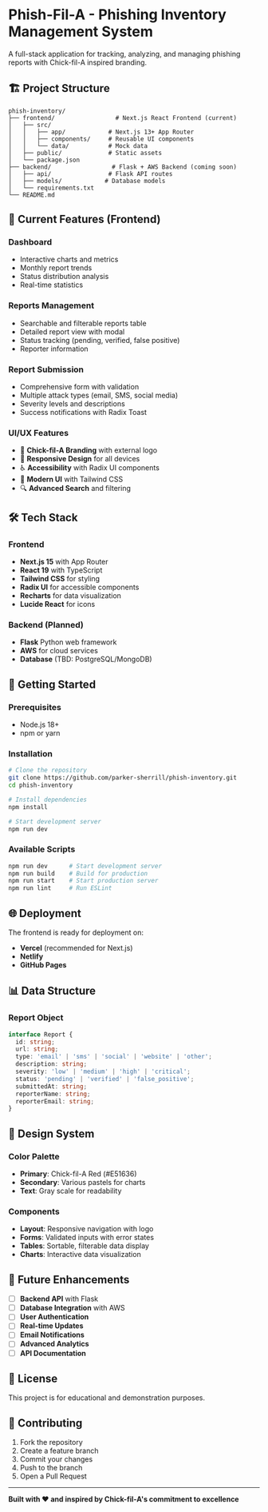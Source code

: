 # Phish-Fil-A - Phishing Inventory Management System

A full-stack application for tracking, analyzing, and managing phishing reports with Chick-fil-A inspired branding.

## 🏗️ Project Structure

```
phish-inventory/
├── frontend/                 # Next.js React Frontend (current)
│   ├── src/
│   │   ├── app/            # Next.js 13+ App Router
│   │   ├── components/     # Reusable UI components
│   │   └── data/           # Mock data
│   ├── public/             # Static assets
│   └── package.json
├── backend/                 # Flask + AWS Backend (coming soon)
│   ├── api/                # Flask API routes
│   ├── models/            # Database models
│   └── requirements.txt
└── README.md
```

## 🚀 Current Features (Frontend)

### **Dashboard**
- Interactive charts and metrics
- Monthly report trends
- Status distribution analysis
- Real-time statistics

### **Reports Management**
- Searchable and filterable reports table
- Detailed report view with modal
- Status tracking (pending, verified, false positive)
- Reporter information

### **Report Submission**
- Comprehensive form with validation
- Multiple attack types (email, SMS, social media)
- Severity levels and descriptions
- Success notifications with Radix Toast

### **UI/UX Features**
- 🎨 **Chick-fil-A Branding** with external logo
- 📱 **Responsive Design** for all devices
- ♿ **Accessibility** with Radix UI components
- 🎯 **Modern UI** with Tailwind CSS
- 🔍 **Advanced Search** and filtering

## 🛠️ Tech Stack

### **Frontend**
- **Next.js 15** with App Router
- **React 19** with TypeScript
- **Tailwind CSS** for styling
- **Radix UI** for accessible components
- **Recharts** for data visualization
- **Lucide React** for icons

### **Backend** (Planned)
- **Flask** Python web framework
- **AWS** for cloud services
- **Database** (TBD: PostgreSQL/MongoDB)

## 🚀 Getting Started

### **Prerequisites**
- Node.js 18+ 
- npm or yarn

### **Installation**
```bash
# Clone the repository
git clone https://github.com/parker-sherrill/phish-inventory.git
cd phish-inventory

# Install dependencies
npm install

# Start development server
npm run dev
```

### **Available Scripts**
```bash
npm run dev      # Start development server
npm run build    # Build for production
npm run start    # Start production server
npm run lint     # Run ESLint
```

## 🌐 Deployment

The frontend is ready for deployment on:
- **Vercel** (recommended for Next.js)
- **Netlify**
- **GitHub Pages**

## 📊 Data Structure

### **Report Object**
```typescript
interface Report {
  id: string;
  url: string;
  type: 'email' | 'sms' | 'social' | 'website' | 'other';
  description: string;
  severity: 'low' | 'medium' | 'high' | 'critical';
  status: 'pending' | 'verified' | 'false_positive';
  submittedAt: string;
  reporterName: string;
  reporterEmail: string;
}
```

## 🎨 Design System

### **Color Palette**
- **Primary**: Chick-fil-A Red (#E51636)
- **Secondary**: Various pastels for charts
- **Text**: Gray scale for readability

### **Components**
- **Layout**: Responsive navigation with logo
- **Forms**: Validated inputs with error states
- **Tables**: Sortable, filterable data display
- **Charts**: Interactive data visualization

## 🔮 Future Enhancements

- [ ] **Backend API** with Flask
- [ ] **Database Integration** with AWS
- [ ] **User Authentication**
- [ ] **Real-time Updates**
- [ ] **Email Notifications**
- [ ] **Advanced Analytics**
- [ ] **API Documentation**

## 📝 License

This project is for educational and demonstration purposes.

## 🤝 Contributing

1. Fork the repository
2. Create a feature branch
3. Commit your changes
4. Push to the branch
5. Open a Pull Request

---

**Built with ❤️ and inspired by Chick-fil-A's commitment to excellence**
